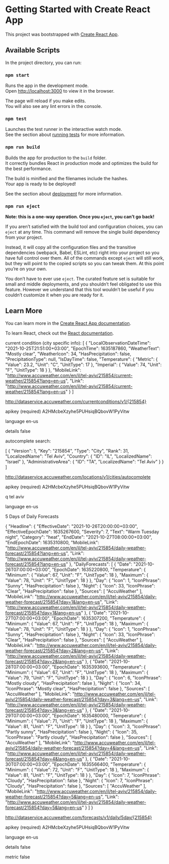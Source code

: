 # Getting Started with Create React App

This project was bootstrapped with [Create React App](https://github.com/facebook/create-react-app).

## Available Scripts

In the project directory, you can run:

### `npm start`

Runs the app in the development mode.\
Open [http://localhost:3000](http://localhost:3000) to view it in the browser.

The page will reload if you make edits.\
You will also see any lint errors in the console.

### `npm test`

Launches the test runner in the interactive watch mode.\
See the section about [running tests](https://facebook.github.io/create-react-app/docs/running-tests) for more information.

### `npm run build`

Builds the app for production to the `build` folder.\
It correctly bundles React in production mode and optimizes the build for the best performance.

The build is minified and the filenames include the hashes.\
Your app is ready to be deployed!

See the section about [deployment](https://facebook.github.io/create-react-app/docs/deployment) for more information.

### `npm run eject`

**Note: this is a one-way operation. Once you `eject`, you can’t go back!**

If you aren’t satisfied with the build tool and configuration choices, you can `eject` at any time. This command will remove the single build dependency from your project.

Instead, it will copy all the configuration files and the transitive dependencies (webpack, Babel, ESLint, etc) right into your project so you have full control over them. All of the commands except `eject` will still work, but they will point to the copied scripts so you can tweak them. At this point you’re on your own.

You don’t have to ever use `eject`. The curated feature set is suitable for small and middle deployments, and you shouldn’t feel obligated to use this feature. However we understand that this tool wouldn’t be useful if you couldn’t customize it when you are ready for it.

## Learn More

You can learn more in the [Create React App documentation](https://facebook.github.io/create-react-app/docs/getting-started).

To learn React, check out the [React documentation](https://reactjs.org/).





current condition (city specific info):
[
{
"LocalObservationDateTime": "2021-10-25T21:51:00+03:00",
"EpochTime": 1635187860,
"WeatherText": "Mostly clear",
"WeatherIcon": 34,
"HasPrecipitation": false,
"PrecipitationType": null,
"IsDayTime": false,
"Temperature": {
"Metric": {
"Value": 23.2,
"Unit": "C",
"UnitType": 17
},
"Imperial": {
"Value": 74,
"Unit": "F",
"UnitType": 18
}
},
"MobileLink": "http://www.accuweather.com/en/il/tel-aviv/215854/current-weather/215854?lang=en-us",
"Link": "http://www.accuweather.com/en/il/tel-aviv/215854/current-weather/215854?lang=en-us"
}
]

http://dataservice.accuweather.com/currentconditions/v1/{215854}

apikey (required) A2HMcbeXzyhe5PUHsiqBQbovW1PyVitw

language en-us

details false





autocomplete search:

[
{
"Version": 1,
"Key": "215854",
"Type": "City",
"Rank": 31,
"LocalizedName": "Tel Aviv",
"Country": {
"ID": "IL",
"LocalizedName": "Israel"
},
"AdministrativeArea": {
"ID": "TA",
"LocalizedName": "Tel Aviv"
}
}
]

http://dataservice.accuweather.com/locations/v1/cities/autocomplete

apikey (required) A2HMcbeXzyhe5PUHsiqBQbovW1PyVitw

q tel aviv

language en-us

5 Days of Daily Forecasts

{
"Headline": {
"EffectiveDate": "2021-10-26T20:00:00+03:00",
"EffectiveEpochDate": 1635267600,
"Severity": 7,
"Text": "Warm Tuesday night",
"Category": "heat",
"EndDate": "2021-10-27T08:00:00+03:00",
"EndEpochDate": 1635310800,
"MobileLink": "http://www.accuweather.com/en/il/tel-aviv/215854/daily-weather-forecast/215854?lang=en-us",
"Link": "http://www.accuweather.com/en/il/tel-aviv/215854/daily-weather-forecast/215854?lang=en-us"
},
"DailyForecasts": [
{
"Date": "2021-10-26T07:00:00+03:00",
"EpochDate": 1635220800,
"Temperature": {
"Minimum": {
"Value": 67,
"Unit": "F",
"UnitType": 18
},
"Maximum": {
"Value": 78,
"Unit": "F",
"UnitType": 18
}
},
"Day": {
"Icon": 1,
"IconPhrase": "Sunny",
"HasPrecipitation": false
},
"Night": {
"Icon": 33,
"IconPhrase": "Clear",
"HasPrecipitation": false
},
"Sources": [
"AccuWeather"
],
"MobileLink": "http://www.accuweather.com/en/il/tel-aviv/215854/daily-weather-forecast/215854?day=1&lang=en-us",
"Link": "http://www.accuweather.com/en/il/tel-aviv/215854/daily-weather-forecast/215854?day=1&lang=en-us"
},
{
"Date": "2021-10-27T07:00:00+03:00",
"EpochDate": 1635307200,
"Temperature": {
"Minimum": {
"Value": 67,
"Unit": "F",
"UnitType": 18
},
"Maximum": {
"Value": 78,
"Unit": "F",
"UnitType": 18
}
},
"Day": {
"Icon": 1,
"IconPhrase": "Sunny",
"HasPrecipitation": false
},
"Night": {
"Icon": 33,
"IconPhrase": "Clear",
"HasPrecipitation": false
},
"Sources": [
"AccuWeather"
],
"MobileLink": "http://www.accuweather.com/en/il/tel-aviv/215854/daily-weather-forecast/215854?day=2&lang=en-us",
"Link": "http://www.accuweather.com/en/il/tel-aviv/215854/daily-weather-forecast/215854?day=2&lang=en-us"
},
{
"Date": "2021-10-28T07:00:00+03:00",
"EpochDate": 1635393600,
"Temperature": {
"Minimum": {
"Value": 67,
"Unit": "F",
"UnitType": 18
},
"Maximum": {
"Value": 79,
"Unit": "F",
"UnitType": 18
}
},
"Day": {
"Icon": 6,
"IconPhrase": "Mostly cloudy",
"HasPrecipitation": false
},
"Night": {
"Icon": 34,
"IconPhrase": "Mostly clear",
"HasPrecipitation": false
},
"Sources": [
"AccuWeather"
],
"MobileLink": "http://www.accuweather.com/en/il/tel-aviv/215854/daily-weather-forecast/215854?day=3&lang=en-us",
"Link": "http://www.accuweather.com/en/il/tel-aviv/215854/daily-weather-forecast/215854?day=3&lang=en-us"
},
{
"Date": "2021-10-29T07:00:00+03:00",
"EpochDate": 1635480000,
"Temperature": {
"Minimum": {
"Value": 71,
"Unit": "F",
"UnitType": 18
},
"Maximum": {
"Value": 81,
"Unit": "F",
"UnitType": 18
}
},
"Day": {
"Icon": 3,
"IconPhrase": "Partly sunny",
"HasPrecipitation": false
},
"Night": {
"Icon": 35,
"IconPhrase": "Partly cloudy",
"HasPrecipitation": false
},
"Sources": [
"AccuWeather"
],
"MobileLink": "http://www.accuweather.com/en/il/tel-aviv/215854/daily-weather-forecast/215854?day=4&lang=en-us",
"Link": "http://www.accuweather.com/en/il/tel-aviv/215854/daily-weather-forecast/215854?day=4&lang=en-us"
},
{
"Date": "2021-10-30T07:00:00+03:00",
"EpochDate": 1635566400,
"Temperature": {
"Minimum": {
"Value": 72,
"Unit": "F",
"UnitType": 18
},
"Maximum": {
"Value": 81,
"Unit": "F",
"UnitType": 18
}
},
"Day": {
"Icon": 7,
"IconPhrase": "Cloudy",
"HasPrecipitation": false
},
"Night": {
"Icon": 7,
"IconPhrase": "Cloudy",
"HasPrecipitation": false
},
"Sources": [
"AccuWeather"
],
"MobileLink": "http://www.accuweather.com/en/il/tel-aviv/215854/daily-weather-forecast/215854?day=5&lang=en-us",
"Link": "http://www.accuweather.com/en/il/tel-aviv/215854/daily-weather-forecast/215854?day=5&lang=en-us"
}
]
}

http://dataservice.accuweather.com/forecasts/v1/daily/5day/{215854}

apikey (required) A2HMcbeXzyhe5PUHsiqBQbovW1PyVitw

language en-us

details false

metric false
